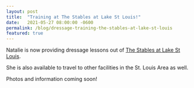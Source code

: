 ```yaml
---
layout: post
title:  "Training at The Stables at Lake St Louis!"
date:   2021-05-27 08:00:00 -0600
permalink: /blog/dressage-training-the-stables-at-lake-st-louis
featured: true
---
```


Natalie is now providing dressage lessons out of [The Stables at Lake St Louis](https://stableslakestlouis.com/). 

She is also available to travel to other facilities in the St. Louis Area as well.

Photos and information coming soon!

